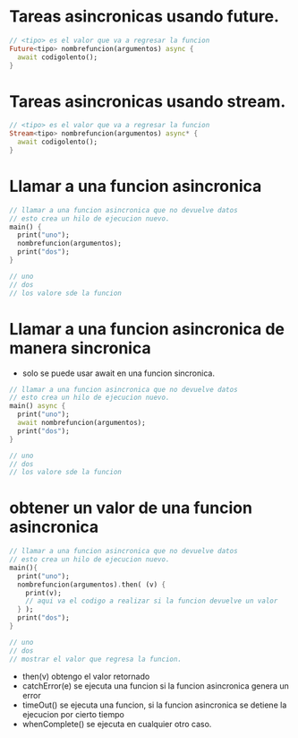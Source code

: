 # Tareas asincronicas usando future.

```dart
// <tipo> es el valor que va a regresar la funcion
Future<tipo> nombrefuncion(argumentos) async {
  await codigolento();
}
```

# Tareas asincronicas usando stream.

```dart
// <tipo> es el valor que va a regresar la funcion
Stream<tipo> nombrefuncion(argumentos) async* {
  await codigolento();
}
```

# Llamar a una funcion asincronica

```dart
// llamar a una funcion asincronica que no devuelve datos
// esto crea un hilo de ejecucion nuevo.
main() {
  print("uno");
  nombrefuncion(argumentos);
  print("dos");
}

// uno
// dos
// los valore sde la funcion
```

# Llamar a una funcion asincronica de manera sincronica

* solo se puede usar await en una funcion sincronica.

```dart
// llamar a una funcion asincronica que no devuelve datos
// esto crea un hilo de ejecucion nuevo.
main() async {
  print("uno");
  await nombrefuncion(argumentos);
  print("dos");
}

// uno
// dos
// los valore sde la funcion
```

# obtener un valor de una funcion asincronica


```dart
// llamar a una funcion asincronica que no devuelve datos
// esto crea un hilo de ejecucion nuevo.
main(){
  print("uno");
  nombrefuncion(argumentos).then( (v) { 
    print(v);
    // aqui va el codigo a realizar si la funcion devuelve un valor
  } );
  print("dos");
}

// uno
// dos
// mostrar el valor que regresa la funcion.
```
* then(v) obtengo el valor retornado 
* catchError(e) se ejecuta una funcion si la funcion asincronica genera un error
* timeOut() se ejecuta una funcion, si la funcion asincronica se detiene la ejecucion por cierto tiempo
* whenComplete() se ejecuta en cualquier otro caso.